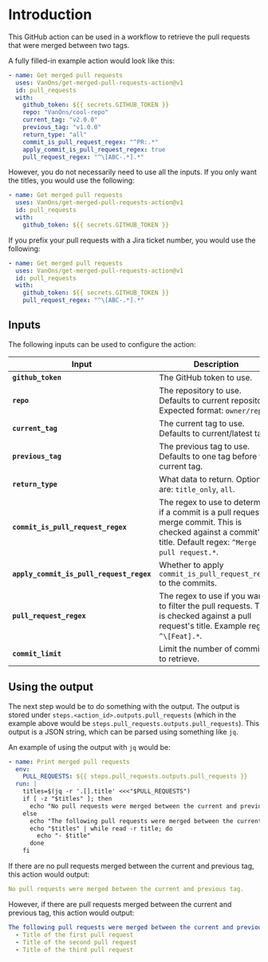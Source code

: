 # Introduction

This GitHub action can be used in a workflow to retrieve the pull requests that were merged between two tags.

A fully filled-in example action would look like this:

```yaml
- name: Get merged pull requests
  uses: VanOns/get-merged-pull-requests-action@v1
  id: pull_requests
  with:
    github_token: ${{ secrets.GITHUB_TOKEN }}
    repo: "VanOns/cool-repo"
    current_tag: "v2.0.0"
    previous_tag: "v1.0.0"
    return_type: "all"
    commit_is_pull_request_regex: "^PR:.*"
    apply_commit_is_pull_request_regex: true
    pull_request_regex: "^\[ABC-.*].*"
```

However, you do not necessarily need to use all the inputs. If you only want the titles, you would use the following:

```yaml
- name: Get merged pull requests
  uses: VanOns/get-merged-pull-requests-action@v1
  id: pull_requests
  with:
    github_token: ${{ secrets.GITHUB_TOKEN }}
```

If you prefix your pull requests with a Jira ticket number, you would use the following:

```yaml
- name: Get merged pull requests
  uses: VanOns/get-merged-pull-requests-action@v1
  id: pull_requests
  with:
    github_token: ${{ secrets.GITHUB_TOKEN }}
    pull_request_regex: "^\[ABC-.*].*"
```

## Inputs

The following inputs can be used to configure the action:

| **Input**                                | **Description**                                                                                                                                             | **Default**  | **Required** |
|------------------------------------------|-------------------------------------------------------------------------------------------------------------------------------------------------------------|--------------|--------------|
| **`github_token`**                       | The GitHub token to use.                                                                                                                                    |              | **true**     |
| **`repo`**                               | The repository to use. Defaults to current repository. Expected format: `owner/repo`.                                                                       |              | **false**    |
| **`current_tag`**                        | The current tag to use. Defaults to current/latest tag.                                                                                                     |              | **false**    |
| **`previous_tag`**                       | The previous tag to use. Defaults to one tag before the current tag.                                                                                        |              | **false**    |
| **`return_type`**                        | What data to return. Options are: `title_only`, `all`.                                                                                                      | `title_only` | **false**    |
| **`commit_is_pull_request_regex`**       | The regex to use to determine if a commit is a pull request merge commit. This is checked against a commit's title. Default regex: `^Merge pull request.*`. |              | **false**    |
| **`apply_commit_is_pull_request_regex`** | Whether to apply `commit_is_pull_request_regex` to the commits.                                                                                             |              | **false**    |
| **`pull_request_regex`**                 | The regex to use if you want to filter the pull requests. This is checked against a pull request's title. Example regex: `^\[Feat].*`.                      |              | **false**    |
| **`commit_limit`**                       | Limit the number of commits to retrieve.                                                                                                                    | `250`        | **false**    |

## Using the output

The next step would be to do something with the output. The output is stored under `steps.<action_id>.outputs.pull_requests`
(which in the example above would be `steps.pull_requests.outputs.pull_requests`). This output is a JSON string, which can be
parsed using something like `jq`.

An example of using the output with `jq` would be:

```yaml
- name: Print merged pull requests
  env:
    PULL_REQUESTS: ${{ steps.pull_requests.outputs.pull_requests }}
  run: |
    titles=$(jq -r '.[].title' <<<"$PULL_REQUESTS")
    if [ -z "$titles" ]; then
      echo "No pull requests were merged between the current and previous tag."
    else
      echo "The following pull requests were merged between the current and previous tag:"
      echo "$titles" | while read -r title; do
        echo "- $title"
      done
    fi
```

If there are no pull requests merged between the current and previous tag, this action would output:

```yaml
No pull requests were merged between the current and previous tag.
```

However, if there are pull requests merged between the current and previous tag, this action would output:

```yaml
The following pull requests were merged between the current and previous tag:
  - Title of the first pull request
  - Title of the second pull request
  - Title of the third pull request
```
